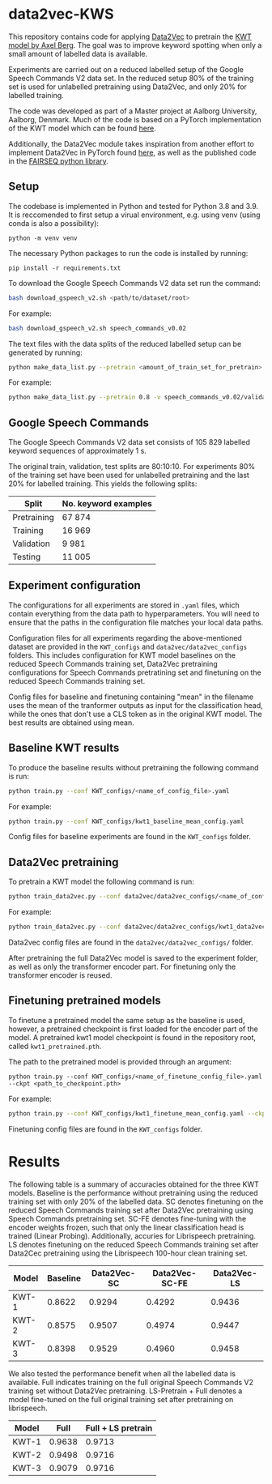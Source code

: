 # data2vec-KWS
This repository contains code for applying [Data2Vec](https://arxiv.org/abs/2202.03555) to pretrain the [KWT model by Axel Berg](https://arxiv.org/abs/2104.00769).
The goal was to improve keyword spotting when only a small amount of labelled data is available.

Experiments are carried out on a reduced labelled setup of the Google Speech Commands V2 data set.
In the reduced setup 80% of the training set is used for unlabelled pretraining using Data2Vec, and only 20% for labelled training. 

The code was developed as part of a Master project at Aalborg University, Aalborg, Denmark.
Much of the code is based on a PyTorch implementation of the KWT model which can be found [here](https://github.com/ID56/Torch-KWT/blob/main/models/kwt.py).

Additionally, the Data2Vec module takes inspiration from another effort to implement Data2Vec in PyTorch found [here](https://github.com/arxyzan/data2vec-pytorch), 
as well as the published code in the [FAIRSEQ python library](https://github.com/facebookresearch/fairseq).

## Setup
The codebase is implemented in Python and tested for Python 3.8 and 3.9.
It is reccomended to first setup a virual environment, e.g. using venv (using conda is also a possibility):

```shell
python -m venv venv
```


The necessary Python packages to run the code is installed by running:

```shell
pip install -r requirements.txt
```

To download the Google Speech Commands V2 data set run the command:

```bash
bash download_gspeech_v2.sh <path/to/dataset/root>
```

For example:

```bash
bash download_gspeech_v2.sh speech_commands_v0.02
```

The text files with the data splits of the reduced labelled setup can be generated by running:

```bash
python make_data_list.py --pretrain <amount_of_train_set_for_pretrain> -v <path/to/validation_list.txt> -t <path/to/testing_list.txt> -d <path/to/dataset/root> -o <output dir>
```

For example:
```bash
python make_data_list.py --pretrain 0.8 -v speech_commands_v0.02/validation_list.txt -t speech_commands_v0.02/testing_list.txt -d speech_commands_v0.02 -o speech_commands_v0.02/_generated
```

## Google Speech Commands
The Google Speech Commands V2 data set consists of 105 829 labelled keyword sequences of approximately 1 s.

The original train, validation, test splits are 80:10:10. 
For experiments 80% of the training set have been used for unlabelled pretraining and the last 20% for labelled training.
This yields the following splits:

| Split       | No. keyword examples |
|-------------|----------------------|
| Pretraining | 67 874               |
| Training    | 16 969               |
| Validation  |  9 981               |
| Testing     | 11 005               |


## Experiment configuration
The configurations for all experiments are stored in `.yaml` files, which contain everything from the data path to hyperparameters.
You will need to ensure that the paths in the configuration file matches your local data paths.

Configuration files for all experiments regarding the above-mentioned dataset are provided in the `KWT_configs` and `data2vec/data2vec_configs` folders.
This includes configuration for KWT model baselines on the reduced Speech Commands training set, Data2Vec pretraining configurations for Speech Commands pretratining set and finetuning on the reduced Speech Commands training set.

Config files for baseline and finetuning containing "mean" in the filename uses the mean of the tranformer outputs as input for the classification head,
while the ones that don't use a CLS token as in the original KWT model. 
The best results are obtained using mean.

## Baseline KWT results
To produce the baseline results without pretraining the following command is run:

```bash
python train.py --conf KWT_configs/<name_of_config_file>.yaml
```

For example:
```bash
python train.py --conf KWT_configs/kwt1_baseline_mean_config.yaml
```

Config files for baseline experiments are found in the `KWT_configs` folder.


## Data2Vec pretraining
To pretrain a KWT model the following command is run:

```bash
python train_data2vec.py --conf data2vec/data2vec_configs/<name_of_config_file>.yaml
```

For example:

```bash
python train_data2vec.py --conf data2vec/data2vec_configs/kwt1_data2vec_config.yaml
```

Data2vec config files are found in the `data2vec/data2vec_configs/` folder.

After pretraining the full Data2Vec model is saved to the experiment folder, as well as only the transformer encoder part.
For finetuning only the transformer encoder is reused.

## Finetuning pretrained models
To finetune a pretrained model the same setup as the baseline is used, however, a pretrained checkpoint is first loaded for the encoder part of the model.
A pretrained kwt1 model checkpoint is found in the repository root, called ```kwt1_pretrained.pth```.

The path to the pretrained model is provided through an argument:

```shell
python train.py --conf KWT_configs/<name_of_finetune_config_file>.yaml --ckpt <path_to_checkpoint.pth>
```

For example:
```bash
python train.py --conf KWT_configs/kwt1_finetune_mean_config.yaml --ckpt runs/kwt1_data2vec/best_encoder.pth
```

Finetuning config files are found in the `KWT_configs` folder.

# Results
The following table is a summary of accuracies obtained for the three KWT models. 
Baseline is the performance without pretraining using the reduced training set with only 20% of the labelled data.
SC denotes finetuning on the reduced Speech Commands training set after Data2Vec pretraining using Speech Commands pretraining set.
SC-FE denotes fine-tuning with the encoder weights frozen, such that only the linear classification head is trained (Linear Probing).
Additionally, accuries for Librispeech pretraining. 
LS denotes finetuning on the reduced Speech Commands training set after Data2Cec pretraining using the Librispeech 100-hour clean training set. 


| Model 	| Baseline 	| Data2Vec-SC 	| Data2Vec-SC-FE 	| Data2Vec-LS 	|
|-------	|----------	|-------------	|----------------	|-------------	|
| KWT-1 	| 0.8622   	| 0.9294      	| 0.4292         	| 0.9436      	|
| KWT-2 	| 0.8575   	| 0.9507      	| 0.4974         	| 0.9447      	|
| KWT-3 	| 0.8398   	| 0.9529      	| 0.4960         	| 0.9458      	|

We also tested the performance benefit when all the labelled data is available.
Full indicates training on the full original Speech Commands V2 training set without Data2Vec pretraining.
LS-Pretrain + Full denotes a model fine-tuned on the full original training set after pretraining on librispeech.

| Model 	| Full         	| Full + LS pretrain 	|
|-------	|--------------	|--------------------	|
| KWT-1 	| 0.9638       	| 0.9713             	|
| KWT-2 	| 0.9498       	| 0.9716             	|
| KWT-3 	| 0.9079 	      | 0.9716             	|
